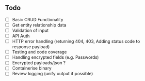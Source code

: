 ## Todo
- [ ] Basic CRUD Functionality
- [ ] Get entity relationship data
- [ ] Validation of input
- [ ] API Auth
- [ ] HTTP error handling (returning 404, 403, Adding status code to response payload)
- [ ] Testing and code coverage
- [ ] Handling encrypted fields (e.g. Passwords)
- [ ] Encrypted payloads/json ?
- [ ] Containerise binary
- [ ] Review logging (unify output if possible)

